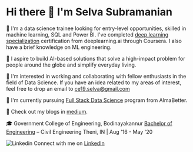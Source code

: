 # Hi there 👋 I'm Selva Subramanian 

🔭 I'm a data science trainee looking for entry-level opportunities, skilled in machine learning, SQL and Power BI. I've completed [deep learning specialization](https://drive.google.com/drive/folders/1qlf9P4xCXSbEkzFk0LN5CHIYusxSpXr0?usp=sharing) certification from deeplearning.ai through Coursera. I also have a brief knowledge on ML engineering.

💬 I aspire to build AI-based solutions that solve a high-impact problem for people around the globe and simplify everyday living.

👯 I'm interested in working and collaborating with fellow enthusiasts in the field of Data Science. If you have an idea related to my areas of interest, feel free to drop an email to ce19.selva@gmail.com

🌱 I'm currently pursuing [Full Stack Data Science](https://drive.google.com/drive/folders/1GrJLycURjGqsatndTb1O-7GNNZHlPXRi?usp=sharing) program from AlmaBetter. 

📝 Check out my blogs in [medium](https://medium.com/@ce19-selva).

🎓 Government College of Engineering, Bodinayakannur
[Bachelor of Engineering](https://drive.google.com/file/d/14uwzxsfoXrRKeaowpAnalOaGLiwi598Q/view?usp=sharing) – Civil Engineering	Theni, IN | Aug '16 - May '20
 
![Linkedin](https://i.stack.imgur.com/gVE0j.png) Connect with me on [LinkedIn](https://www.linkedin.com/in/selva-subramanian-957361191/)
